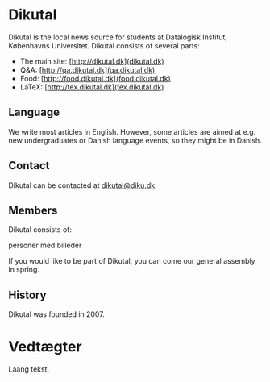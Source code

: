 # Dikutal 

Dikutal is the local news source for students at Datalogisk Institut, Københavns
Universitet.  Dikutal consists of several parts:

* The main site: [http://dikutal.dk](dikutal.dk)
* Q&A: [http://qa.dikutal.dk](qa.dikutal.dk)
* Food: [http://food.dikutal.dk](food.dikutal.dk)
* LaTeX: [http://tex.dikutal.dk](tex.dikutal.dk)


## Language

We write most articles in English.  However, some articles are aimed at e.g. new
undergraduates or Danish language events, so they might be in Danish.


## <a id="contact"></a>Contact

Dikutal can be contacted at <a href="mailto:dikutal@diku.dk">dikutal@diku.dk</a>.


## Members

Dikutal consists of:

personer med billeder


If you would like to be part of Dikutal, you can come our general assembly in
spring.


## History

Dikutal was founded in 2007.  


# Vedtægter

Laang tekst.
